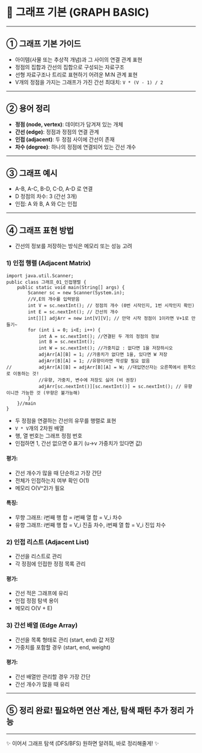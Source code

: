 # 🔹 그래프 기본 (GRAPH BASIC)

---

## ① **그래프 기본 가이드**

- 아이템(사물 또는 추상적 개념)과 그 사이의 연결 관계 표현
- 정점의 집합과 간선의 집합으로 구성되는 자료구조
- 선형 자료구조나 트리로 표현하기 어려운 M:N 관계 표현
- V개의 정점을 가지는 그래프가 가진 간선 최대치: `V * (V - 1) / 2`

---

## ② **용어 정리**

- **정점 (node, vertex)**: 데이터가 담겨져 있는 개체
- **간선 (edge)**: 정점과 정점의 연결 관계
- **인접 (adjacent)**: 두 정점 사이에 간선이 존재
- **차수 (degree)**: 하나의 정점에 연결되어 있는 간선 개수

---

## ③ **그래프 예시**

- A-B, A-C, B-D, C-D, A-D 로 연결
- D 정점의 차수: 3 (간선 3개)
- 인접: A 와 B, A 와 C는 인접

---

## ④ **그래프 표현 방법**

- 간선의 정보를 저장하는 방식은 메모리 또는 성능 고려

### 1) **인접 행렬 (Adjacent Matrix)**
```
import java.util.Scanner;
public class 그래프_01_인접행렬 {
	public static void main(String[] args) {
		Scanner sc = new Scanner(System.in);
		//V,E의 개수를 입력받음
		int V = sc.nextInt(); // 정점의 개수 (0번 시작인지, 1번 시작인지 확인)
		int E = sc.nextInt(); // 간선의 개수
		int[][] adjArr = new int[V][V]; // 만약 시작 정점이 1이라면 V+1로 만들기~
		for (int i = 0; i<E; i++) {
			int A = sc.nextInt(); //연결된 두 개의 정점의 정보
			int B = sc.nextInt(); 
			int W = sc.nextInt(); //가중치값 : 없다면 1을 저장하시오
			adjArr[A][B] = 1; //가중치가 없다면 1을, 있다면 W 저장
			adjArr[B][A] = 1; //유향이라면 작성할 필요 없음
//			adjArr[A][B] = adjArr[B][A] = W; //대입연산자는 오른쪽에서 왼쪽으로 이동하는 것!
			//유향, 가중치, 변수에 저장도 싫어 (비 권장)
			adjArr[sc.nextInt()][sc.nextInt()] = sc.nextInt(); // 유향이니깐 가능한 것 (무향은 불가능해)
		}
	}//main
}
```

- 두 정점을 연결하는 간선의 유무를 행렬로 표현
- `V * V`개의 2차원 배열
- 행, 열 번호는 그래프 정점 번호
- 인접하면 1, 간선 없으면 0 표기 (u->v 가중치가 있다면 값)

#### 평가:
- 간선 개수가 많을 때 단순하고 가장 간단
- 전체가 인접하는지 여부 확인 O(1)
- 메모리 O(V^2)가 필요

#### 특징:
- 무향 그래프: i번째 행 합 = i번째 열 합 = V_i 차수
- 유향 그래프: i번째 행 합 = V_i 진출 차수, i번째 열 합 = V_i 진입 차수

### 2) **인접 리스트 (Adjacent List)**

- 간선을 리스트로 관리
- 각 정점에 인접한 정점 목록 관리

#### 평가:
- 간선 적은 그래프에 유리
- 인접 정점 탐색 용이
- 메모리 O(V + E)

### 3) **간선 배열 (Edge Array)**

- 간선을 목록 형태로 관리 (start, end) 값 저장
- 가중치를 포함할 경우 (start, end, weight)

#### 평가:
- 간선 배열만 관리할 경우 가장 간단
- 간선 개수가 많을 때 유리

---

## ⑤ **정리 완료! 필요하면 연산 계산, 탐색 패턴 추가 정리 가능**

---

✨ 이어서 그래프 탐색 (DFS/BFS) 원하면 알려줘, 바로 정리해줄게! ✨

